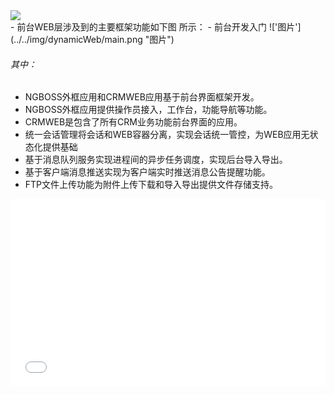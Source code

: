 <div class="l_col l_col-space-2 p_intro">
	<div class="l_colItem">
		<img src="../../img/thumb/tapestry/tapestry.png">
	</div>
</div>
- 前台WEB层涉及到的主要框架功能如下图 所示：
- 前台开发入门
!['图片'](../../img/dynamicWeb/main.png "图片")

###### 其中：
- NGBOSS外框应用和CRMWEB应用基于前台界面框架开发。
- NGBOSS外框应用提供操作员接入，工作台，功能导航等功能。
- CRMWEB是包含了所有CRM业务功能前台界面的应用。
- 统一会话管理将会话和WEB容器分离，实现会话统一管控，为WEB应用无状态化提供基础
- 基于消息队列服务实现进程间的异步任务调度，实现后台导入导出。
- 基于客户端消息推送实现为客户端实时推送消息公告提醒功能。
- FTP文件上传功能为附件上传下载和导入导出提供文件存储支持。

<iframe width="100%" height="300" src="//jsfiddle.net/nico1988/6wkbey4q/embedded/" allowfullscreen="allowfullscreen" allowpaymentrequest frameborder="0"></iframe>
